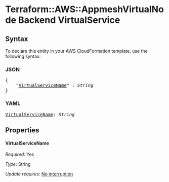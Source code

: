 # Terraform::AWS::AppmeshVirtualNode Backend VirtualService

## Syntax

To declare this entity in your AWS CloudFormation template, use the following syntax:

### JSON

<pre>
{
    "<a href="#virtualservicename" title="VirtualServiceName">VirtualServiceName</a>" : <i>String</i>
}
</pre>

### YAML

<pre>
<a href="#virtualservicename" title="VirtualServiceName">VirtualServiceName</a>: <i>String</i>
</pre>

## Properties

#### VirtualServiceName

_Required_: Yes

_Type_: String

_Update requires_: [No interruption](https://docs.aws.amazon.com/AWSCloudFormation/latest/UserGuide/using-cfn-updating-stacks-update-behaviors.html#update-no-interrupt)

